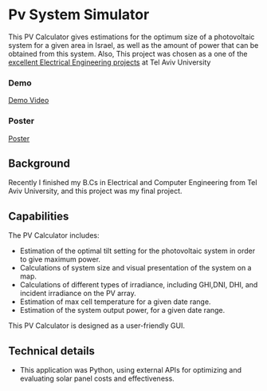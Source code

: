 # Pv System Simulator
This PV Calculator gives estimations for the optimum size of a
photovoltaic system for a given area in Israel, as well as the
amount of power that can be obtained from this system.
Also, This project was chosen as a one of the [excellent Electrical Engineering projects](https://www.tauengprojects.com/finalproj/EE/2022?lightbox=comp-k231dsy8__09d15bfa-8759-40a7-815e-711533209b88_runtime_dataItem-k231dsyc) at Tel Aviv University

### Demo
[Demo Video](https://drive.google.com/file/d/12LZANE-YR65iJgUIfTUv30547i_Nv32E/view?usp=sharing)

### Poster
[Poster](https://drive.google.com/file/d/1pPvkCa6kud8X0HJA_bad1XU32O9fwyao/view?usp=sharing)

## Background
Recently I finished my B.Cs in Electrical and Computer Engineering from Tel Aviv University, and this project was my final project.


## Capabilities
The PV Calculator includes:
  * Estimation of the optimal tilt setting for the photovoltaic system in order to give maximum power.
  * Calculations of system size and visual presentation of the system on a map.
  * Calculations of different types of irradiance, including GHI,DNI, DHI, and incident irradiance on the PV array.
  * Estimation of max cell temperature for a given date range.
  * Estimation of the system output power, for a given date range.

This PV Calculator is designed as a user-friendly GUI.

## Technical details
* This application was Python, using external APIs for optimizing and evaluating solar panel costs and effectiveness.

